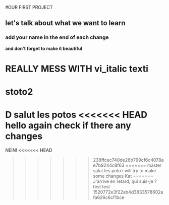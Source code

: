 #OUR FIRST PROJECT
## let's talk about what we want to learn
### add your name in the end of each change

**and don't forget to make it beautiful**

REALLY MESS WITH vi_italic texti
=======
# stoto2
D
salut les potos
<<<<<<< HEAD
hello again check if there any changes
=======
NEIN!
<<<<<<< HEAD
>>>>>>> 238ffcec740de26b799cf6c4078ae7b9244c8f63
=======
>>>>>>> master
salut les poto i will try to make some changes
>>>>>>> Kat
=======
J'arrive en retard, qui suis-je ?
test test
>>>>>>> 1520772e3f22ab4d3833578602afa626c6cf1bce
